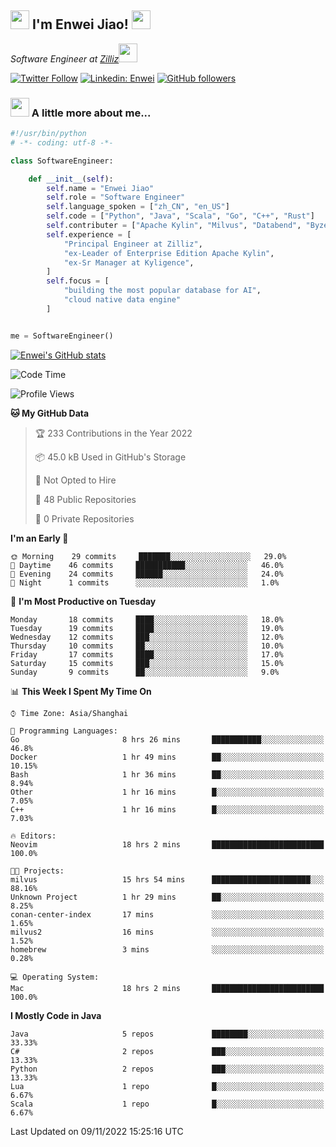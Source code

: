 <h2><img src="https://emojis.slackmojis.com/emojis/images/1531849430/4246/blob-sunglasses.gif?1531849430" width="30"/> I'm  Enwei Jiao! <img src="https://media.giphy.com/media/juBt25nT1KGys/giphy.gif" width=30> </h2>
<!-- <img align='right' src="https://media.giphy.com/media/M9gbBd9nbDrOTu1Mqx/giphy.gif" width="230"> -->
<p><em>Software Engineer at <a href="https://zilliz.com/">Zilliz</a><img src="https://media.giphy.com/media/WUlplcMpOCEmTGBtBW/giphy.gif" width="30"></em></p>

[![Twitter Follow](https://img.shields.io/twitter/follow/misteranmol?label=Follow)](https://twitter.com/intent/follow?screen_name=EnweiJiao)
[![Linkedin: Enwei](https://img.shields.io/badge/-enwei-blue?style=&logo=Linkedin&logoColor=white&link=https://www.linkedin.com/in/enwei-jiao-41192a97)](https://www.linkedin.com/in/enwei-jiao-41192a97/)
[![GitHub followers](https://img.shields.io/github/followers/jiaoew1991?label=Follow&style=social)](https://github.com/jiaoew1991)


### <img src="https://media.giphy.com/media/VgCDAzcKvsR6OM0uWg/giphy.gif" width="30"> A little more about me...  

```python
#!/usr/bin/python
# -*- coding: utf-8 -*-

class SoftwareEngineer:

    def __init__(self):
        self.name = "Enwei Jiao"
        self.role = "Software Engineer"
        self.language_spoken = ["zh_CN", "en_US"]
        self.code = ["Python", "Java", "Scala", "Go", "C++", "Rust"]
        self.contributer = ["Apache Kylin", "Milvus", "Databend", "Byzer-Lang"]
        self.experience = [
            "Principal Engineer at Zilliz",
            "ex-Leader of Enterprise Edition Apache Kylin",
            "ex-Sr Manager at Kyligence",
        ]
        self.focus = [
            "building the most popular database for AI",
            "cloud native data engine"
        ]


me = SoftwareEngineer()
```

[![Enwei's GitHub stats](https://github-readme-stats.vercel.app/api?username=jiaoew1991&count_private=true&show_icons=true)](https://github.com/jiaoew1991/jiaoew1991)

<!-- [![Top Langs](https://github-readme-stats.vercel.app/api/top-langs/?username=jiaoew1991&layout=compact)](https://github.com/jiaoew1991/jiaoew1991) -->

<!--START_SECTION:waka-->
![Code Time](http://img.shields.io/badge/Code%20Time-275%20hrs%2042%20mins-blue)

![Profile Views](http://img.shields.io/badge/Profile%20Views-7-blue)

**🐱 My GitHub Data** 

> 🏆 233 Contributions in the Year 2022
 > 
> 📦 45.0 kB Used in GitHub's Storage 
 > 
> 🚫 Not Opted to Hire
 > 
> 📜 48 Public Repositories 
 > 
> 🔑 0 Private Repositories  
 > 
**I'm an Early 🐤** 

```text
🌞 Morning    29 commits     ███████░░░░░░░░░░░░░░░░░░   29.0% 
🌆 Daytime    46 commits     ███████████░░░░░░░░░░░░░░   46.0% 
🌃 Evening    24 commits     ██████░░░░░░░░░░░░░░░░░░░   24.0% 
🌙 Night      1 commits      ░░░░░░░░░░░░░░░░░░░░░░░░░   1.0%

```
📅 **I'm Most Productive on Tuesday** 

```text
Monday       18 commits     ████░░░░░░░░░░░░░░░░░░░░░   18.0% 
Tuesday      19 commits     ████░░░░░░░░░░░░░░░░░░░░░   19.0% 
Wednesday    12 commits     ███░░░░░░░░░░░░░░░░░░░░░░   12.0% 
Thursday     10 commits     ██░░░░░░░░░░░░░░░░░░░░░░░   10.0% 
Friday       17 commits     ████░░░░░░░░░░░░░░░░░░░░░   17.0% 
Saturday     15 commits     ███░░░░░░░░░░░░░░░░░░░░░░   15.0% 
Sunday       9 commits      ██░░░░░░░░░░░░░░░░░░░░░░░   9.0%

```


📊 **This Week I Spent My Time On** 

```text
⌚︎ Time Zone: Asia/Shanghai

💬 Programming Languages: 
Go                       8 hrs 26 mins       ███████████░░░░░░░░░░░░░░   46.8% 
Docker                   1 hr 49 mins        ██░░░░░░░░░░░░░░░░░░░░░░░   10.15% 
Bash                     1 hr 36 mins        ██░░░░░░░░░░░░░░░░░░░░░░░   8.94% 
Other                    1 hr 16 mins        █░░░░░░░░░░░░░░░░░░░░░░░░   7.05% 
C++                      1 hr 16 mins        █░░░░░░░░░░░░░░░░░░░░░░░░   7.03%

🔥 Editors: 
Neovim                   18 hrs 2 mins       █████████████████████████   100.0%

🐱‍💻 Projects: 
milvus                   15 hrs 54 mins      ██████████████████████░░░   88.16% 
Unknown Project          1 hr 29 mins        ██░░░░░░░░░░░░░░░░░░░░░░░   8.25% 
conan-center-index       17 mins             ░░░░░░░░░░░░░░░░░░░░░░░░░   1.65% 
milvus2                  16 mins             ░░░░░░░░░░░░░░░░░░░░░░░░░   1.52% 
homebrew                 3 mins              ░░░░░░░░░░░░░░░░░░░░░░░░░   0.28%

💻 Operating System: 
Mac                      18 hrs 2 mins       █████████████████████████   100.0%

```

**I Mostly Code in Java** 

```text
Java                     5 repos             ████████░░░░░░░░░░░░░░░░░   33.33% 
C#                       2 repos             ███░░░░░░░░░░░░░░░░░░░░░░   13.33% 
Python                   2 repos             ███░░░░░░░░░░░░░░░░░░░░░░   13.33% 
Lua                      1 repo              █░░░░░░░░░░░░░░░░░░░░░░░░   6.67% 
Scala                    1 repo              █░░░░░░░░░░░░░░░░░░░░░░░░   6.67%

```



 Last Updated on 09/11/2022 15:25:16 UTC
<!--END_SECTION:waka-->
